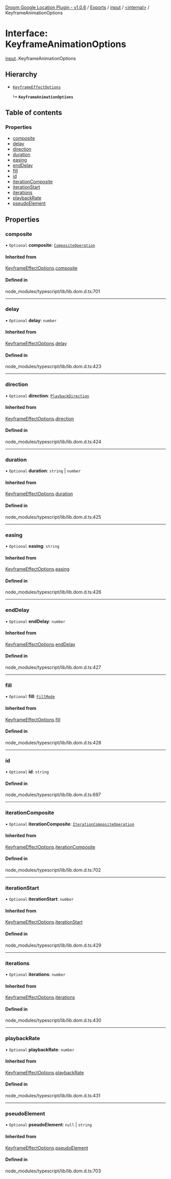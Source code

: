 [Droom Google Location Plugin - v1.0.6](../README.md) / [Exports](../modules.md) / [input](../modules/input.md) / [<internal\>](../modules/input._internal_.md) / KeyframeAnimationOptions

# Interface: KeyframeAnimationOptions

[input](../modules/input.md).[<internal>](../modules/input._internal_.md).KeyframeAnimationOptions

## Hierarchy

- [`KeyframeEffectOptions`](input._internal_.KeyframeEffectOptions.md)

  ↳ **`KeyframeAnimationOptions`**

## Table of contents

### Properties

- [composite](input._internal_.KeyframeAnimationOptions.md#composite)
- [delay](input._internal_.KeyframeAnimationOptions.md#delay)
- [direction](input._internal_.KeyframeAnimationOptions.md#direction)
- [duration](input._internal_.KeyframeAnimationOptions.md#duration)
- [easing](input._internal_.KeyframeAnimationOptions.md#easing)
- [endDelay](input._internal_.KeyframeAnimationOptions.md#enddelay)
- [fill](input._internal_.KeyframeAnimationOptions.md#fill)
- [id](input._internal_.KeyframeAnimationOptions.md#id)
- [iterationComposite](input._internal_.KeyframeAnimationOptions.md#iterationcomposite)
- [iterationStart](input._internal_.KeyframeAnimationOptions.md#iterationstart)
- [iterations](input._internal_.KeyframeAnimationOptions.md#iterations)
- [playbackRate](input._internal_.KeyframeAnimationOptions.md#playbackrate)
- [pseudoElement](input._internal_.KeyframeAnimationOptions.md#pseudoelement)

## Properties

### composite

• `Optional` **composite**: [`CompositeOperation`](../modules/input._internal_.md#compositeoperation)

#### Inherited from

[KeyframeEffectOptions](input._internal_.KeyframeEffectOptions.md).[composite](input._internal_.KeyframeEffectOptions.md#composite)

#### Defined in

node_modules/typescript/lib/lib.dom.d.ts:701

___

### delay

• `Optional` **delay**: `number`

#### Inherited from

[KeyframeEffectOptions](input._internal_.KeyframeEffectOptions.md).[delay](input._internal_.KeyframeEffectOptions.md#delay)

#### Defined in

node_modules/typescript/lib/lib.dom.d.ts:423

___

### direction

• `Optional` **direction**: [`PlaybackDirection`](../modules/input._internal_.md#playbackdirection)

#### Inherited from

[KeyframeEffectOptions](input._internal_.KeyframeEffectOptions.md).[direction](input._internal_.KeyframeEffectOptions.md#direction)

#### Defined in

node_modules/typescript/lib/lib.dom.d.ts:424

___

### duration

• `Optional` **duration**: `string` \| `number`

#### Inherited from

[KeyframeEffectOptions](input._internal_.KeyframeEffectOptions.md).[duration](input._internal_.KeyframeEffectOptions.md#duration)

#### Defined in

node_modules/typescript/lib/lib.dom.d.ts:425

___

### easing

• `Optional` **easing**: `string`

#### Inherited from

[KeyframeEffectOptions](input._internal_.KeyframeEffectOptions.md).[easing](input._internal_.KeyframeEffectOptions.md#easing)

#### Defined in

node_modules/typescript/lib/lib.dom.d.ts:426

___

### endDelay

• `Optional` **endDelay**: `number`

#### Inherited from

[KeyframeEffectOptions](input._internal_.KeyframeEffectOptions.md).[endDelay](input._internal_.KeyframeEffectOptions.md#enddelay)

#### Defined in

node_modules/typescript/lib/lib.dom.d.ts:427

___

### fill

• `Optional` **fill**: [`FillMode`](../modules/input._internal_.md#fillmode)

#### Inherited from

[KeyframeEffectOptions](input._internal_.KeyframeEffectOptions.md).[fill](input._internal_.KeyframeEffectOptions.md#fill)

#### Defined in

node_modules/typescript/lib/lib.dom.d.ts:428

___

### id

• `Optional` **id**: `string`

#### Defined in

node_modules/typescript/lib/lib.dom.d.ts:697

___

### iterationComposite

• `Optional` **iterationComposite**: [`IterationCompositeOperation`](../modules/input._internal_.md#iterationcompositeoperation)

#### Inherited from

[KeyframeEffectOptions](input._internal_.KeyframeEffectOptions.md).[iterationComposite](input._internal_.KeyframeEffectOptions.md#iterationcomposite)

#### Defined in

node_modules/typescript/lib/lib.dom.d.ts:702

___

### iterationStart

• `Optional` **iterationStart**: `number`

#### Inherited from

[KeyframeEffectOptions](input._internal_.KeyframeEffectOptions.md).[iterationStart](input._internal_.KeyframeEffectOptions.md#iterationstart)

#### Defined in

node_modules/typescript/lib/lib.dom.d.ts:429

___

### iterations

• `Optional` **iterations**: `number`

#### Inherited from

[KeyframeEffectOptions](input._internal_.KeyframeEffectOptions.md).[iterations](input._internal_.KeyframeEffectOptions.md#iterations)

#### Defined in

node_modules/typescript/lib/lib.dom.d.ts:430

___

### playbackRate

• `Optional` **playbackRate**: `number`

#### Inherited from

[KeyframeEffectOptions](input._internal_.KeyframeEffectOptions.md).[playbackRate](input._internal_.KeyframeEffectOptions.md#playbackrate)

#### Defined in

node_modules/typescript/lib/lib.dom.d.ts:431

___

### pseudoElement

• `Optional` **pseudoElement**: ``null`` \| `string`

#### Inherited from

[KeyframeEffectOptions](input._internal_.KeyframeEffectOptions.md).[pseudoElement](input._internal_.KeyframeEffectOptions.md#pseudoelement)

#### Defined in

node_modules/typescript/lib/lib.dom.d.ts:703
